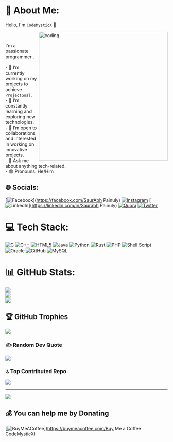 # 💫 About Me:
Hello, I'm `CodeMysticX` 👋

<img align="right" alt="coding" width="400" src="https://user-images.githubusercontent.com/55389276/140866485-8fb1c876-9a8f-4d6a-98dc-08c4981eaf70.gif">

<br><br>I'm a passionate programmer . <br><br>- 🔭 I’m currently working on my projects to achieve `ProjectGoal`.<br>- 🌱 I’m constantly learning and exploring new technologies.<br>- 👯 I’m open to collaborations and interested in working on innovative projects.<br>- 💬 Ask me about anything tech-related.<br>- 😄 Pronouns: He/Him<br>

## 🌐 Socials:
[![Facebook](https://img.shields.io/badge/Facebook-%231877F2.svg?logo=Facebook&logoColor=white)](https://facebook.com/SaurAbh Painuly) [![Instagram](https://img.shields.io/badge/Instagram-%23E4405F.svg?logo=Instagram&logoColor=white)](https://instagram.com/isaur_abh_painuly) [![LinkedIn](https://img.shields.io/badge/LinkedIn-%230077B5.svg?logo=linkedin&logoColor=white)](https://linkedin.com/in/Saurabh Painuly) [![Quora](https://img.shields.io/badge/Quora-%23B92B27.svg?logo=Quora&logoColor=white)](https://quora.com/profile/SP_Creastions) [![Twitter](https://img.shields.io/badge/Twitter-%231DA1F2.svg?logo=Twitter&logoColor=white)](https://twitter.com/@isaurabh_painuly) 

# 💻 Tech Stack:
![C](https://img.shields.io/badge/c-%2300599C.svg?style=plastic&logo=c&logoColor=white) ![C++](https://img.shields.io/badge/c++-%2300599C.svg?style=plastic&logo=c%2B%2B&logoColor=white) ![HTML5](https://img.shields.io/badge/html5-%23E34F26.svg?style=plastic&logo=html5&logoColor=white) ![Java](https://img.shields.io/badge/java-%23ED8B00.svg?style=plastic&logo=java&logoColor=white) ![Python](https://img.shields.io/badge/python-3670A0?style=plastic&logo=python&logoColor=ffdd54) ![Rust](https://img.shields.io/badge/rust-%23000000.svg?style=plastic&logo=rust&logoColor=white) ![PHP](https://img.shields.io/badge/php-%23777BB4.svg?style=plastic&logo=php&logoColor=white) ![Shell Script](https://img.shields.io/badge/shell_script-%23121011.svg?style=plastic&logo=gnu-bash&logoColor=white) ![Oracle](https://img.shields.io/badge/Oracle-F80000?style=plastic&logo=oracle&logoColor=white)  ![GitHub](https://img.shields.io/badge/GitHub-%23121011.svg?style=plastic&logo=github&logoColor=white) ![MySQL](https://img.shields.io/badge/mysql-%2300f.svg?style=plastic&logo=mysql&logoColor=white) 
# 📊 GitHub Stats:
![](https://github-readme-stats.vercel.app/api?username=CodeMysticX&theme=dark&hide_border=false&include_all_commits=true&count_private=true)<br/>
![](https://github-readme-streak-stats.herokuapp.com/?user=CodeMysticX&theme=dark&hide_border=false)<br/>
![](https://github-readme-stats.vercel.app/api/top-langs/?username=CodeMysticX&theme=dark&hide_border=false&include_all_commits=true&count_private=true&layout=compact)
## 🏆 GitHub Trophies
![](https://github-profile-trophy.vercel.app/?username=CodeMysticX&theme=radical&no-frame=false&no-bg=false&margin-w=4)

### ✍️ Random Dev Quote
![](https://quotes-github-readme.vercel.app/api?type=vetical&theme=radical)

### 🔝 Top Contributed Repo
![](https://github-contributor-stats.vercel.app/api?username=CodeMysticX&limit=5&theme=dark&combine_all_yearly_contributions=true)

---
[![](https://visitcount.itsvg.in/api?id=CodeMysticX&icon=0&color=0)](https://visitcount.itsvg.in)

  ## 💰 You can help me by Donating
  [![BuyMeACoffee](https://img.shields.io/badge/Buy%20Me%20a%20Coffee-ffdd00?style=for-the-badge&logo=buy-me-a-coffee&logoColor=black)](https://buymeacoffee.com/Buy Me a Coffee CodeMysticX) 

  
<!-- Proudly created with GPRM ( https://gprm.itsvg.in ) -->
